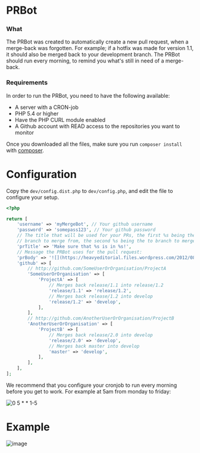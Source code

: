 # PRBot

### What

The PRBot was created to automatically create a new pull request, when a merge-back was forgotten.
For example; if a hotfix was made for version 1.1, it should also be merged back to your development branch.
The PRBot should run every morning, to remind you what's still in need of a merge-back.

### Requirements

In order to run the PRBot, you need to have the following available:

* A server with a CRON-job
* PHP 5.4 or higher
* Have the PHP CURL module enabled
* A Github account with READ access to the repositories you want to monitor

Once you downloaded all the files, make sure you run `composer install` with [composer](https://getcomposer.org/).

# Configuration

Copy the `dev/config.dist.php` to `dev/config.php`, and edit the file to configure your setup.

```php
<?php

return [
    'username' => 'myMergeBot', // Your github username
    'password' => 'somepass123', // Your github password
    // The title that will be used for your PRs, the first %s being the
    // branch to merge from, the second %s being the to branch to merge to.
    'prTitle' => 'Make sure that %s is in %s!',
    // Message the PRBot uses for the pull request:
    'prBody' => '![](https://heavyeditorial.files.wordpress.com/2012/08/thumbsup.gif)',
    'github' => [
        // http://github.com/SomeUserOrOrganisation/ProjectA
        'SomeUserOrOrganisation' => [
            'ProjectA' => [
                // Merges back release/1.1 into release/1.2
                'release/1.1' => 'release/1.2',
                // Merges back release/1.2 into develop
                'release/1.2' => 'develop',
            ],
        ],
        // http://github.com/AnotherUserOrOrganisation/ProjectB
        'AnotherUserOrOrganisation' => [
            'ProjectB' => [
                // Merges back release/2.0 into develop
                'release/2.0' => 'develop',
                // Merges back master into develop
                'master' => 'develop',
            ],
        ],
    ],
];
```

We recommend that you configure your cronjob to run every morning before you get to work. For example at 5am from monday to friday:

![0 5 * * 1-5](https://cloud.githubusercontent.com/assets/6495166/13875109/2efe13a8-ecfc-11e5-87ce-5c3214903073.png)

# Example

![image](https://cloud.githubusercontent.com/assets/6495166/13874703/d7a38018-ecf9-11e5-9b8b-966a92e73434.png)
